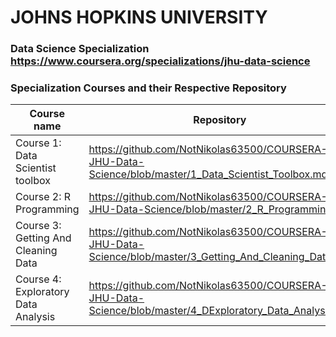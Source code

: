 # JOHNS HOPKINS UNIVERSITY 
### Data Science Specialization https://www.coursera.org/specializations/jhu-data-science
### Specialization Courses and their Respective Repository 

Course name | Repository 
------------------------| ----------
Course 1: Data Scientist toolbox | https://github.com/NotNikolas63500/COURSERA-JHU-Data-Science/blob/master/1_Data_Scientist_Toolbox.md
Course 2: R Programming  | https://github.com/NotNikolas63500/COURSERA-JHU-Data-Science/blob/master/2_R_Programming.md
Course 3: Getting And Cleaning Data | https://github.com/NotNikolas63500/COURSERA-JHU-Data-Science/blob/master/3_Getting_And_Cleaning_Data.md
Course 4: Exploratory Data Analysis | https://github.com/NotNikolas63500/COURSERA-JHU-Data-Science/blob/master/4_DExploratory_Data_Analysis.md
